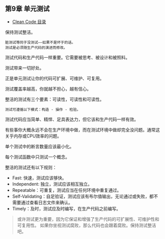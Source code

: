 ## 第9章 单元测试

- [Clean Code 目录](./index.md)

保持测试整洁。

    脏测试等同于没测试——如果不是坏于的话。
    测试是必须随生产代码的演进而修改。

测试代码和生产代码一样重要。它需要被思考、被设计和被照料。

测试带来一切好处。

正是单元测试让你的代码可扩展、可维护、可复用。

测试覆盖率越高，你就越不担心，越有信心。

整洁的测试有三个要素：可读性，可读性和可读性。

    测试可遵循以下模式：构造 - 操作 - 检验。

测试代码应当简单、精悍、足具表达力，但它该和生产代码一样有效。

有些事你大概永远不会在生产环境中做，而在测试环境中做却完全没问题。通常这关乎内存或CPU效率的问题。

单个测试中的断言数量应该最小化。

每个测试函数中只测试一个概念。

整洁的测试还有以下规则：

- Fast: 快速，测试应该够快。
- Independent: 独立，测试应该相互独立。
- Repeatable：可重复，测试应当在任何环境中重复通过。
- Self-Validating：自足验证，测试应该有布尔值输出，无论通过或失败，都不需要通过查看日志文件来确认。
- Timely：及时，测试应及时编写，在生产代码之前编写。

> 或许测试更为重要，因为它保证和增强了生产代码的可扩展性、可维护性和可复用性。
> 如果你坐视测试腐败，那么代码也会跟着腐败。保持测试整洁吧。